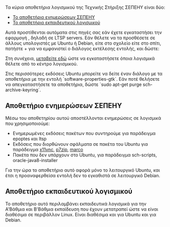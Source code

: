 Τα κύρια αποθετήρια λογισμικού της Τεχνικής Στήριξης ΣΕΠΕΗΥ είναι δύο:

  - [Το αποθετήριο ενημερώσεων
    ΣΕΠΕΗΥ](#Αποθετήριο_ενημερώσεων_ΣΕΠΕΗΥ)
  - [Το αποθετήριο εκπαιδευτικού
    λογισμικού](#Αποθετήριο_εκπαιδευτικού_λογισμικού)

Αυτά προστίθενται αυτόματα στις πηγές σας εάν έχετε εγκαταστήσει την
εφαρμογή , δηλαδή σε LTSP servers. Εάν θέλετε να τα προσθέσετε σε
άλλους υπολογιστές με Ubuntu ή Debian, είτε στο σχολείο είτε στο
σπίτι, πατήστε + για να εμφανιστεί ο διάλογος εκτέλεσης εντολής,
και δώστε:

Στη συνέχεια, [μεταβείτε
εδώ](Εγκατάσταση_λογισμικού.md#Εγκατάσταση_λογισμικού)
ώστε να εγκαταστήσετε όποια λογισμικά θέλετε από το κέντρο λογισμικού.

Στις περισσότερες εκδόσεις Ubuntu μπορείτε να δείτε έναν διάλογο με τα
αποθετήρια με την εντολή \`software-properties-gtk\`. Εάν ποτέ
θελήσετε να απεγκαταστήσετε τα αποθετήρια, δώστε \`sudo apt-get
purge sch-archive-keyring\`.

## Αποθετήριο ενημερώσεων ΣΕΠΕΗΥ

Μέσω του αποθετηρίου αυτού αποστέλλονται ενημερώσεις σε λογισμικά που
χρησιμοποιούμε:

  - Ενημερωμένες εκδόσεις πακέτων που συντηρούμε για παράδειγμα epoptes
    και ltsp
  - Εκδόσεις που διορθώνουν σφάλματα σε πακέτα του Ubuntu για παράδειγμα
    [x11vnc](https://bugs.launchpad.net/ubuntu/+source/x11vnc/+bug/1686084),
    [p7zip](https://sourceforge.net/p/p7zip/discussion/383044/thread/3d213124/#ce41/dc63),
    [marco](https://github.com/mate-desktop/marco/issues/548)
  - Πακέτα που δεν υπάρχουν στο Ubuntu, για παράδειγμα sch-scripts,
    oracle-java8-installer

Για την ώρα το αποθετήριο αυτό αφορά μόνο το λειτουργικό Ubuntu, και
έτσι η προαναφερθείσα εντολή δεν το εγκαθιστά σε λειτουργικό Debian.

## Αποθετήριο εκπαιδευτικού λογισμικού

Το αποθετήριο αυτό περιλαμβάνει εκπαιδευτικά λογισμικά για την Α'Βάθμια
και Β'Βάθμια εκπαίδευση που έχουν μετατραπεί ώστε να είναι διαθέσιμα σε
περιβάλλον Linux. Είναι διαθέσιμα και για Ubuntu και για Debian.
